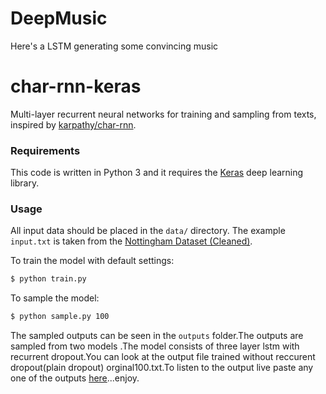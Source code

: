 # DeepMusic
Here's a LSTM generating some convincing music

# char-rnn-keras

Multi-layer recurrent neural networks for training and sampling from texts, inspired by [karpathy/char-rnn](https://github.com/karpathy/char-rnn).

### Requirements

This code is written in Python 3 and it requires the [Keras](https://keras.io) deep learning library.

### Usage

All input data should be placed in the `data/` directory. The example `input.txt` is taken from the [Nottingham Dataset (Cleaned)](https://github.com/jukedeck/nottingham-dataset).

To train the model with default settings:
```bash
$ python train.py
```

To sample the model:
```bash
$ python sample.py 100
```

The sampled outputs can be seen in the `outputs` folder.The outputs are sampled from two models .The model consists of three layer lstm with recurrent dropout.You can look at the output file trained without reccurent dropout(plain dropout) orginal100.txt.To listen to the output live paste any one of the outputs [here](https://abcjs.net/abcjs-editor.html)...enjoy.
